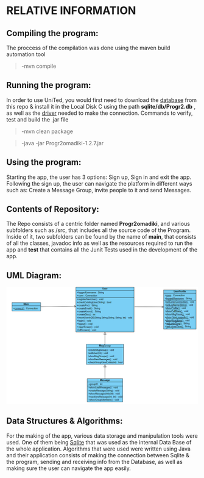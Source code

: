 # RELATIVE INFORMATION

## Compiling the program: 
The proccess of the compilation was done using the maven build automation tool
>-mvn compile
## Running the program:
In order to use UniTed, you would first need to download the [database](https://github.com/StefanKourou/ProgrammingII/tree/main/Progr2omadiki/src/main/resources/sqlite/db) from this repo & install it in the Local Disk C using the path **sqlite/db/Progr2.db** , as well as the [driver](https://github.com/StefanKourou/ProgrammingII/blob/main/Progr2omadiki/src/main/resources/sqlite-jdbc-3.40.0.0.jar) needed to make the connection.
Commands to verify, test and build the .jar file 
>-mvn clean package

>-java -jar Progr2omadiki-1.2.7.jar
## Using the program:
Starting the app, the user has 3 options: Sign up, Sign in and exit the app. Following the sign up, the user can navigate the platform in different ways such as: Create a Message Group, invite people to it and send Messages.

## Contents of Repository:
 The Repo consists of a centric folder named **Progr2omadiki**, and various subfolders such as /src, that includes all the source code of the Program. Inside of it, two subfolders can be found by the name of **main**, that consists of all the classes, javadoc info as well as the resources required to run the app and **test** that contains all the Junit Tests used in the development of the app.

## UML Diagram:

![UML](https://github.com/StefanKourou/ProgrammingII/blob/main/Progr2omadiki/src/main/javadoc/UML.PNG)

 ## Data Structures & Algorithms:
 For the making of the app, various data storage and manipulation tools were used. One of them being [Sqlite](https://www.sqlite.org/index.html) that was used as the internal Data Base of the whole application. Algorithms that were used were written using Java and their application consists of making the connection between Sqlite & the program, sending and receiving info from the Database, as well as making sure the user can navigate the app easily.
